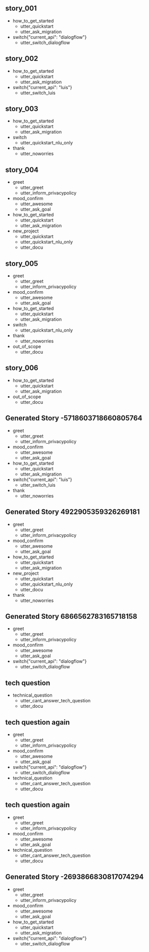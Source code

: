 ## story_001
* how_to_get_started
  - utter_quickstart
  - utter_ask_migration
* switch{"current_api": "dialogflow"}
  - utter_switch_dialogflow

## story_002
* how_to_get_started
  - utter_quickstart
  - utter_ask_migration
* switch{"current_api": "luis"}
  - utter_switch_luis

## story_003
* how_to_get_started
  - utter_quickstart
  - utter_ask_migration
* switch
  - utter_quickstart_nlu_only
* thank
  - utter_noworries


## story_004
* greet
    - utter_greet
    - utter_inform_privacypolicy
* mood_confirm
    - utter_awesome
    - utter_ask_goal
* how_to_get_started
  - utter_quickstart
  - utter_ask_migration
* new_project
  - utter_quickstart
  - utter_quickstart_nlu_only
  - utter_docu

## story_005
* greet
    - utter_greet
    - utter_inform_privacypolicy
* mood_confirm
    - utter_awesome
    - utter_ask_goal
* how_to_get_started
  - utter_quickstart
  - utter_ask_migration
* switch
  - utter_quickstart_nlu_only
* thank
  - utter_noworries
* out_of_scope
  - utter_docu

## story_006
* how_to_get_started
  - utter_quickstart
  - utter_ask_migration
* out_of_scope
  - utter_docu

## Generated Story -5718603718660805764
* greet
    - utter_greet
    - utter_inform_privacypolicy
* mood_confirm
    - utter_awesome
    - utter_ask_goal
* how_to_get_started
    - utter_quickstart
    - utter_ask_migration
* switch{"current_api": "luis"}
    - utter_switch_luis
* thank
    - utter_noworries

## Generated Story 4922905359326269181
* greet
    - utter_greet
    - utter_inform_privacypolicy
* mood_confirm
    - utter_awesome
    - utter_ask_goal
* how_to_get_started
    - utter_quickstart
    - utter_ask_migration
* new_project
    - utter_quickstart
    - utter_quickstart_nlu_only
    - utter_docu
* thank
    - utter_noworries



## Generated Story 6866562783165718158
* greet
    - utter_greet
    - utter_inform_privacypolicy
* mood_confirm
    - utter_awesome
    - utter_ask_goal
* switch{"current_api": "dialogflow"}
    - utter_switch_dialogflow


## tech question
* technical_question
  - utter_cant_answer_tech_question
  - utter_docu

## tech question again
* greet
    - utter_greet
    - utter_inform_privacypolicy
* mood_confirm
    - utter_awesome
    - utter_ask_goal
* switch{"current_api": "dialogflow"}
    - utter_switch_dialogflow
* technical_question
  - utter_cant_answer_tech_question
  - utter_docu


## tech question again
* greet
    - utter_greet
    - utter_inform_privacypolicy
* mood_confirm
    - utter_awesome
    - utter_ask_goal
* technical_question
  - utter_cant_answer_tech_question
  - utter_docu


## Generated Story -2693866830817074294
* greet
    - utter_greet
    - utter_inform_privacypolicy
* mood_confirm
    - utter_awesome
    - utter_ask_goal
* how_to_get_started
    - utter_quickstart
    - utter_ask_migration
* switch{"current_api": "dialogflow"}
    - utter_switch_dialogflow

